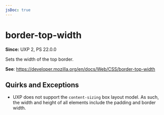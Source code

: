 ```yaml
---
jsDoc: true
---
```

# border-top-width

**Since:** UXP 2, PS 22.0.0

Sets the width of the top border.

**See**: https://developer.mozilla.org/en/docs/Web/CSS/border-top-width

## Quirks and Exceptions

* UXP does not support the `content-sizing` box layout model. As such, the width and height of all elements include the padding and border width.